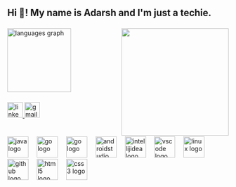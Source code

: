 <h2 align="left">Hi 👋! My name is Adarsh and I'm just a techie.</h2>

###

<img align="right" height="244" src="https://images6.fanpop.com/image/photos/37500000/Chi-typing-on-a-computer-chis-sweet-home-chis-new-address-37597964-320-240.gif"  />

###

<div align="left">
  <img src="https://github-readme-stats.vercel.app/api/top-langs?username=adarshpandey18&locale=en&hide_title=false&layout=compact&card_width=320&langs_count=5&theme=react&hide_border=true" height="145" alt="languages graph"  />
</div>

###

<div align="left">
  <a href="https://www.linkedin.com/in/adarshpandey18" target="_blank">
    <img src="https://img.shields.io/static/v1?message=LinkedIn&logo=linkedin&label=&color=0077B5&logoColor=white&labelColor=&style=for-the-badge" height="35" alt="linkedin logo"  />
  </a>
  <a href="mailto:itsadarshvijaypandey@gmail.com" target="_blank">
    <img src="https://img.shields.io/static/v1?message=Gmail&logo=gmail&label=&color=D14836&logoColor=white&labelColor=&style=for-the-badge" height="35" alt="gmail logo"  />
  </a>
</div>

###

<br clear="both">

<div align="left">
  <img src="https://skillicons.dev/icons?i=java" height="48" alt="java logo"  />
  <img width="11" />
  <img src="https://skillicons.dev/icons?i=dart" height="48" alt="go logo"  />
  <img width="11" />
  <img src="https://skillicons.dev/icons?i=flutter" height="48" alt="go logo"  />
  <img width="11" />
  <img src="https://skillicons.dev/icons?i=androidstudio" height="48" alt="androidstudio logo"  />
  <img width="11" />
  <img src="https://skillicons.dev/icons?i=idea" height="48" alt="intellijidea logo"  />
  <img width="11" />
  <img src="https://skillicons.dev/icons?i=vscode" height="48" alt="vscode logo"  />
  <img width="11" />
  <img src="https://skillicons.dev/icons?i=linux" height="48" alt="linux logo"  />
  <img width="11" />
  <img src="https://skillicons.dev/icons?i=github" height="48" alt="github logo"  />
  <img width="11" />
  <img src="https://skillicons.dev/icons?i=html" height="48" alt="html5 logo"  />
  <img width="11" />
  <img src="https://skillicons.dev/icons?i=css" height="48" alt="css3 logo"  />
</div>

###
